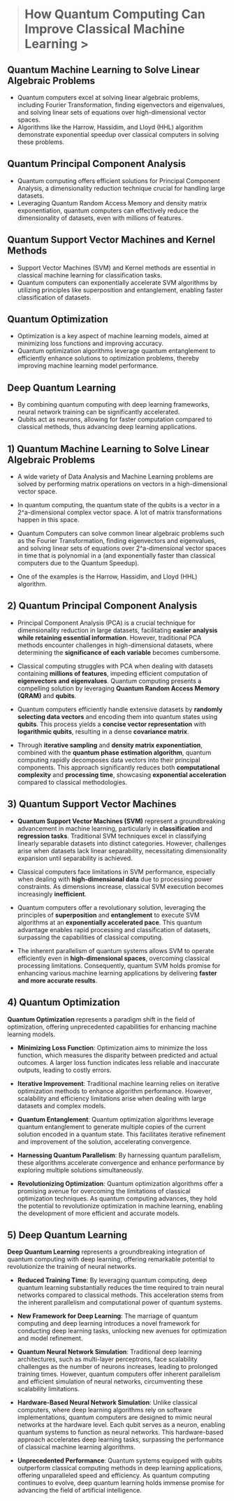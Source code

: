 > # How Quantum Computing Can Improve Classical Machine Learning >

## Quantum Machine Learning to Solve Linear Algebraic Problems
- Quantum computers excel at solving linear algebraic problems, including Fourier Transformation, finding eigenvectors and eigenvalues, and solving linear sets of equations over high-dimensional vector spaces.
- Algorithms like the Harrow, Hassidim, and Lloyd (HHL) algorithm demonstrate exponential speedup over classical computers in solving these problems.

## Quantum Principal Component Analysis
- Quantum computing offers efficient solutions for Principal Component Analysis, a dimensionality reduction technique crucial for handling large datasets.
- Leveraging Quantum Random Access Memory and density matrix exponentiation, quantum computers can effectively reduce the dimensionality of datasets, even with millions of features.

## Quantum Support Vector Machines and Kernel Methods
- Support Vector Machines (SVM) and Kernel methods are essential in classical machine learning for classification tasks.
- Quantum computers can exponentially accelerate SVM algorithms by utilizing principles like superposition and entanglement, enabling faster classification of datasets.

## Quantum Optimization
- Optimization is a key aspect of machine learning models, aimed at minimizing loss functions and improving accuracy.
- Quantum optimization algorithms leverage quantum entanglement to efficiently enhance solutions to optimization problems, thereby improving machine learning model performance.

## Deep Quantum Learning
- By combining quantum computing with deep learning frameworks, neural network training can be significantly accelerated.
- Qubits act as neurons, allowing for faster computation compared to classical methods, thus advancing deep learning applications.




## 1) Quantum Machine Learning to Solve Linear Algebraic Problems

- A wide variety of Data Analysis and Machine Learning problems are solved by performing matrix operations on vectors in a high-dimensional vector space.


- In quantum computing, the quantum state of the qubits is a vector in a 2^a-dimensional complex vector space. A lot of matrix transformations happen in this space.


- Quantum Computers can solve common linear algebraic problems such as the Fourier Transformation, finding eigenvectors and eigenvalues, and solving linear sets of equations over 2^a-dimensional vector spaces in time that is polynomial in a (and exponentially faster than classical computers due to the Quantum Speedup).

- One of the examples is the Harrow, Hassidim, and Lloyd (HHL) algorithm.



## 2) Quantum Principal Component Analysis

- Principal Component Analysis (PCA) is a crucial technique for dimensionality reduction in large datasets, facilitating **easier analysis while 
  retaining essential information**. However, traditional PCA methods encounter challenges in high-dimensional datasets, where determining the 
  **significance of each variable** becomes cumbersome.


- Classical computing struggles with PCA when dealing with datasets containing **millions of features**, impeding efficient computation of 
  **eigenvectors and eigenvalues**. Quantum computing presents a compelling solution by leveraging **Quantum Random Access Memory (QRAM)** and 
  **qubits**.


- Quantum computers efficiently handle extensive datasets by **randomly selecting data vectors** and encoding them into quantum states using 
  **qubits**. This process yields a **concise vector representation** with **logarithmic qubits**, resulting in a dense **covariance matrix**.


- Through **iterative sampling** and **density matrix exponentiation**, combined with the **quantum phase estimation algorithm**, quantum 
  computing rapidly decomposes data vectors into their principal components. This approach significantly reduces both **computational 
  complexity** 
  and **processing time**, showcasing **exponential acceleration** compared to classical methodologies.





## 3) Quantum Support Vector Machines

- **Quantum Support Vector Machines (SVM)** represent a groundbreaking advancement in machine learning, particularly in **classification** and 
  **regression tasks**. Traditional SVM techniques excel in classifying linearly separable datasets into distinct categories. However, 
  challenges 
  arise when datasets lack linear separability, necessitating dimensionality expansion until separability is achieved.


- Classical computers face limitations in SVM performance, especially when dealing with **high-dimensional data** due to processing power 
  constraints. As dimensions increase, classical SVM execution becomes increasingly **inefficient**.


- Quantum computers offer a revolutionary solution, leveraging the principles of **superposition** and **entanglement** to execute SVM 
  algorithms at an **exponentially accelerated pace**. This quantum advantage enables rapid processing and classification of datasets, 
  surpassing 
  the capabilities of classical computing.


- The inherent parallelism of quantum systems allows SVM to operate efficiently even in **high-dimensional spaces**, overcoming classical 
  processing limitations. Consequently, quantum SVM holds promise for enhancing various machine learning applications by delivering **faster and 
  more accurate results**.




## 4) Quantum Optimization

**Quantum Optimization** represents a paradigm shift in the field of optimization, offering unprecedented capabilities for enhancing machine learning models. 


- **Minimizing Loss Function**: Optimization aims to minimize the loss function, which measures the disparity between predicted and actual outcomes. A larger loss function indicates less reliable and inaccurate outputs, leading to costly errors.


- **Iterative Improvement**: Traditional machine learning relies on iterative optimization methods to enhance algorithm performance. However, scalability and efficiency limitations arise when dealing with large datasets and complex models.


- **Quantum Entanglement**: Quantum optimization algorithms leverage quantum entanglement to generate multiple copies of the current solution encoded in a quantum state. This facilitates iterative refinement and improvement of the solution, accelerating convergence.


- **Harnessing Quantum Parallelism**: By harnessing quantum parallelism, these algorithms accelerate convergence and enhance performance by exploring multiple solutions simultaneously.


- **Revolutionizing Optimization**: Quantum optimization algorithms offer a promising avenue for overcoming the limitations of classical optimization techniques. As quantum computing advances, they hold the potential to revolutionize optimization in machine learning, enabling the development of more efficient and accurate models.






## 5) Deep Quantum Learning

**Deep Quantum Learning** represents a groundbreaking integration of quantum computing with deep learning, offering remarkable potential to 
  revolutionize the training of neural networks.

 
- **Reduced Training Time**: By leveraging quantum computing, deep quantum learning substantially reduces the time required to train neural 
  networks compared to classical methods. This acceleration stems from the inherent parallelism and computational power of quantum systems.


- **New Framework for Deep Learning**: The marriage of quantum computing and deep learning introduces a novel framework for conducting deep 
  learning tasks, unlocking new avenues for optimization and model refinement.


- **Quantum Neural Network Simulation**: Traditional deep learning architectures, such as multi-layer perceptrons, face scalability challenges 
   as the number of neurons increases, leading to prolonged training times. However, quantum computers offer inherent parallelism and efficient 
   simulation of neural networks, circumventing these scalability limitations.


- **Hardware-Based Neural Network Simulation**: Unlike classical computers, where deep learning algorithms rely on software implementations, 
  quantum computers are designed to mimic neural networks at the hardware level. Each qubit serves as a neuron, enabling quantum systems to 
  function as neural networks. This hardware-based approach accelerates deep learning tasks, surpassing the performance of classical machine 
  learning algorithms.


- **Unprecedented Performance**: Quantum systems equipped with qubits outperform classical computing methods in deep learning applications, 
  offering unparalleled speed and efficiency. As quantum computing continues to evolve, deep quantum learning holds immense promise for 
  advancing the field of artificial intelligence.

